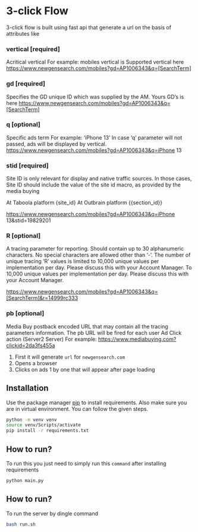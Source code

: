 #  3-click Flow

3-click flow is built using fast api that generate a url on the basis of attributes like

### vertical [required]

Acritical vertical For example: mobiles vertical is Supported vertical here https://www.newgensearch.com/mobiles?gd=AP1006343&q=[SearchTerm] 


### gd [required]
 
Specifies the GD unique ID which was supplied by the AM.  Yours GD’s is here https://www.newgensearch.com/mobiles?gd=AP1006343&q=[SearchTerm]

### q [optional]

Specific ads term For example: ‘iPhone 13’ In case ‘q’ parameter will not passed, ads will be displayed by vertical. https://www.newgensearch.com/mobiles?gd=AP1006343&q=iPhone 13



### stid [required]


Site ID is only relevant for display and native traffic sources. In those cases, Site ID should include the value of the site id macro, as provided by the media buying

At Taboola platform {site_id} At Outbrain platform {{section_id}}

https://www.newgensearch.com/mobiles?gd=AP1006343&q=iPhone 13&stid=19829201


### R [optional]

A tracing parameter for reporting. Should contain up to 30 alphanumeric characters. No special characters are allowed other than ‘-’. The number of unique tracing ‘R’ values is limited to 10,000 unique values per implementation per day. Please discuss this with your Account Manager. To 10,000 unique values per implementation per day. Please discuss this with your Account Manager.

https://www.newgensearch.com/mobiles?gd=AP1006343&q=[SearchTerm]&r=14999rc333


### pb [optional]

Media Buy postback encoded URL that may contain all the tracing parameters information. The pb URL will be fired for each user Ad Click action (Server2 Server)
For example:  https://www.mediabuying.com?clickid=2da3fs455a 

1. First it will generate `url` for `newgensearch.com`
2. Opens a browser
3. Clicks on ads 1 by one that will appear after page loading

## Installation

Use the package manager [pip](https://pip.pypa.io/en/stable/) to install requirements. Also make sure you are in virtual environment. You can follow the given steps.

```bash
python -m venv venv
source venv/Scripts/activate
pip install -r requirements.txt
```

## How to run?

To run this you just need to simply run this `command` after installing requirements

```bash
python main.py
```

## How to run?

To run the server by dingle command

```bash
bash run.sh
```
